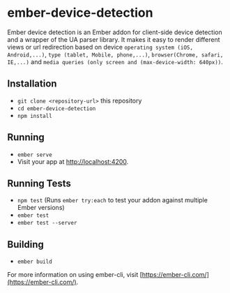 # ember-device-detection

Ember device detection is an Ember addon for client-side device detection and a wrapper of the UA parser library. It makes it easy to render different views or url redirection based on device `operating system (iOS, Android,...)`, `type (tablet, Mobile, phone,...)`, `browser(Chrome, safari, IE,...)` and `media queries (only screen and (max-device-width: 640px))`.

## Installation

* `git clone <repository-url>` this repository
* `cd ember-device-detection`
* `npm install`

## Running

* `ember serve`
* Visit your app at [http://localhost:4200](http://localhost:4200).

## Running Tests

* `npm test` (Runs `ember try:each` to test your addon against multiple Ember versions)
* `ember test`
* `ember test --server`

## Building

* `ember build`

For more information on using ember-cli, visit [https://ember-cli.com/](https://ember-cli.com/).
